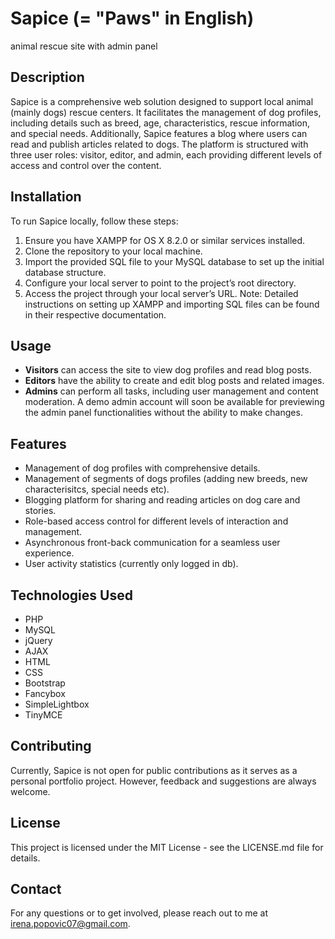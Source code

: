 # Sapice (= "Paws" in English)
animal rescue site with admin panel

## Description
Sapice is a comprehensive web solution designed to support local animal (mainly dogs) rescue centers. It facilitates the management of dog profiles, including details such as breed, age, characteristics, rescue information, and special needs. Additionally, Sapice features a blog where users can read and publish articles related to dogs. The platform is structured with three user roles: visitor, editor, and admin, each providing different levels of access and control over the content.

## Installation
To run Sapice locally, follow these steps:
1. Ensure you have XAMPP for OS X 8.2.0 or similar services installed.
2. Clone the repository to your local machine.
3. Import the provided SQL file to your MySQL database to set up the initial database structure.
4. Configure your local server to point to the project’s root directory.
5. Access the project through your local server’s URL.
Note: Detailed instructions on setting up XAMPP and importing SQL files can be found in their respective documentation.

## Usage
- **Visitors** can access the site to view dog profiles and read blog posts.
- **Editors** have the ability to create and edit blog posts and related images.
- **Admins** can perform all tasks, including user management and content moderation.
A demo admin account will soon be available for previewing the admin panel functionalities without the ability to make changes.

## Features
- Management of dog profiles with comprehensive details.
- Management of segments of dogs profiles (adding new breeds, new characterisitcs, special needs etc).
- Blogging platform for sharing and reading articles on dog care and stories.
- Role-based access control for different levels of interaction and management.
- Asynchronous front-back communication for a seamless user experience.
- User activity statistics (currently only logged in db).
  
## Technologies Used
- PHP
- MySQL
- jQuery
- AJAX
- HTML
- CSS
- Bootstrap
- Fancybox
- SimpleLightbox
- TinyMCE
  
## Contributing
Currently, Sapice is not open for public contributions as it serves as a personal portfolio project. However, feedback and suggestions are always welcome.

## License
This project is licensed under the MIT License - see the LICENSE.md file for details.

## Contact
For any questions or to get involved, please reach out to me at irena.popovic07@gmail.com.
